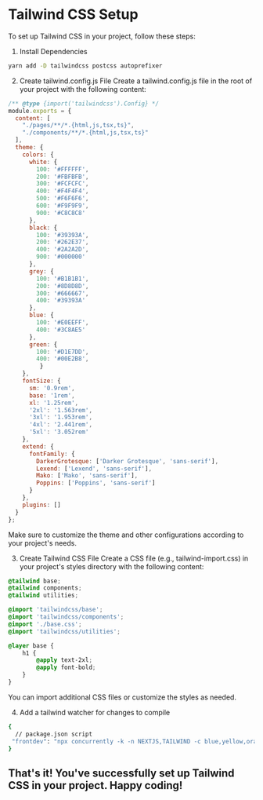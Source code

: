 # Tailwind CSS Setup
To set up Tailwind CSS in your project, follow these steps:

1. Install Dependencies
```bash
yarn add -D tailwindcss postcss autoprefixer
```
2. Create tailwind.config.js File
Create a tailwind.config.js file in the root of your project with the following content:

```javascript
/** @type {import('tailwindcss').Config} */
module.exports = {
  content: [
    "./pages/**/*.{html,js,tsx,ts}",
    "./components/**/*.{html,js,tsx,ts}"
  ],
  theme: {
    colors: {
      white: {
        100: '#FFFFFF',
        200: '#FBFBFB',
        300: '#FCFCFC',
        400: '#F4F4F4',
        500: '#F6F6F6',
        600: '#F9F9F9',
        900: '#C8C8C8'
      },
      black: {
        100: '#39393A',
        200: '#262E37',
        400: '#2A2A2D',
        900: '#000000'
      },
      grey: {
        100: '#B1B1B1',
        200: '#8D8D8D',
        300: '#666667',
        400: '#39393A'
      },
      blue: {
        100: '#E0EEFF',
        400: '#3C8AE5'
      },
      green: {
        100: '#D1E7DD',
        400: '#00E2B8',
         }
    },
    fontSize: {
      sm: '0.9rem',
      base: '1rem',
      xl: '1.25rem',
      '2xl': '1.563rem',
      '3xl': '1.953rem',
      '4xl': '2.441rem',
      '5xl': '3.052rem'
    },
    extend: {
      fontFamily: {
        DarkerGrotesque: ['Darker Grotesque', 'sans-serif'],
        Lexend: ['Lexend', 'sans-serif'],
        Mako: ['Mako', 'sans-serif'],
        Poppins: ['Poppins', 'sans-serif']
      }
    },
    plugins: []
  }
};
```
Make sure to customize the theme and other configurations according to your project's needs.

3. Create Tailwind CSS File
Create a CSS file (e.g., tailwind-import.css) in your project's styles directory with the following content:

```css
@tailwind base;
@tailwind components;
@tailwind utilities;

@import 'tailwindcss/base';
@import 'tailwindcss/components';
@import './base.css';
@import 'tailwindcss/utilities';

@layer base {
    h1 {
        @apply text-2xl;
        @apply font-bold;
    }
}
```
You can import additional CSS files or customize the styles as needed.

4. Add a tailwind watcher for changes to compile

```bash
{
  // package.json script
 "frontdev": "npx concurrently -k -n NEXTJS,TAILWIND -c blue,yellow,orange \"yarn dev\" \"npx tailwindcss -i ./assets/styles/tailwind-import.css -o ./assets/styles/tailwind-compiled.css --watch\"",
}
```

## That's it! You've successfully set up Tailwind CSS in your project. Happy coding!